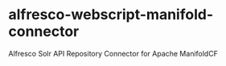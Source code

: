 alfresco-webscript-manifold-connector
=====================================

Alfresco Solr API Repository Connector for Apache ManifoldCF